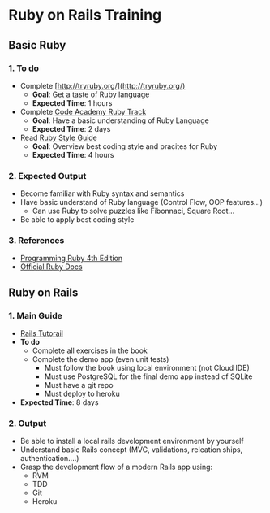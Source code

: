 # Ruby on Rails Training
## Basic Ruby
### 1. To do
* Complete [http://tryruby.org/](http://tryruby.org/)
    * __Goal__: Get a taste of Ruby language
    * __Expected Time__: 1 hours
* Complete [Code Academy Ruby Track](http://www.codecademy.com/en/tracks/ruby)
    * __Goal__: Have a basic understanding of Ruby Language
    * __Expected Time__: 2 days
* Read [Ruby Style Guide](https://github.com/bbatsov/ruby-style-guide)
    * __Goal__: Overview best coding style and pracites for Ruby
    * __Expected Time__: 4 hours

### 2. Expected Output
* Become familiar with Ruby syntax and semantics
* Have basic understand of Ruby language (Control Flow, OOP features...)
    * Can use Ruby to solve puzzles like Fibonnaci, Square Root... 
* Be able to apply best coding style 

### 3. References
* [Programming Ruby 4th Edition](http://redmine.nal.vn/attachments/download/319/Programming%20Ruby%201.9%20&%202.0,%204th%20Edition.epub)
* [Official Ruby Docs](http://ruby-doc.org/)

## Ruby on Rails
### 1. Main Guide
* [Rails Tutorail](https://www.railstutorial.org)
* __To do__
    * Complete all exercises in the book
    * Complete the demo app (even unit tests)
        * Must follow the book using local environment (not Cloud IDE)
        * Must use PostgreSQL for the final demo app instead of SQLite 
        * Must have a git repo
        * Must deploy to heroku
* __Expected Time__: 8 days
 
### 2. Output
* Be able to install a local rails development environment by yourself
* Understand basic Rails concept (MVC, validations, releation ships, authentication....)
* Grasp the development flow of a modern Rails app using:
    * RVM
    * TDD
    * Git
    * Heroku

